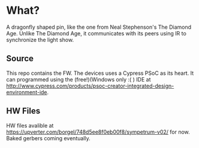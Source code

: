 # What?
A dragonfly shaped pin, like the one from Neal Stephenson's The Diamond Age. Unlike The Diamond Age,
it communicates with its peers using IR to synchronize the light show.

## Source
This repo contains the FW. The devices uses a Cypress PSoC as its heart. It can programmed using the (free!)(Windows only :( ) IDE
at http://www.cypress.com/products/psoc-creator-integrated-design-environment-ide.  

## HW Files
HW files avalible at https://upverter.com/borgel/748d5ee8f0eb00f8/sympetrum-v02/ for now. Baked gerbers coming eventually.
